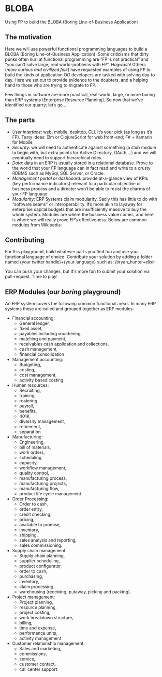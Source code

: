 # BLOBA
Using FP to build the BLOBA (Boring Line-of-Business Application)

## The motivation
Here we will use powerful functional programming languages to build a BLOBA (Boring Line-of-Business Application). Some criticisms that dirty punks often hurl at functional programming are "FP is not practical” and “you can’t solve large, real world-problems with FP”. _Hogwash!_ Others (_more curious and civilized folk_) have requested examples of using FP to build the kinds of application OO developers are tasked with solving day-to-day. Here we set out to provide evidence to the doubters, and a helping hand to those who are trying to migrate to FP.

Few things in software are more practical, real-world, large, or more boring than ERP systems (Enterprise Resource Planning). So now that we’ve identified our quarry; let’s go...

## The parts
* *User interface:* web, mobile, desktop, CLI. It’s your pick (as long as it’s FP). Tasty ideas: Elm or ClojureScript for web front-end; F# + Xamarin for Mobile
* *Security:* we will need to authenticate against something (a stub module to begin with, but extra points for Active Directory, OAuth,…) and we will eventually need to support hierarchical roles.
* *Data:* data in an ERP is usually stored in a relational database. Prove to the world that your FP language can in fact read and write to a crusty RDBMS such as MySql, SQL Server, or Oracle.
* *Management portal or dashboard:* provide at-a-glance view of KPIs (key performance indicators) relevant to a particular objective or business process and a director won’t be able to resist the charms of your FP language
* *Modularity:*  ERP Systems claim modularity. Sadly this has little to do with "software seams" or interoperability. It’s more akin to layaway for enterprise capital budgets that are insufficiently massive to buy the whole system. Modules are where the business value comes, and here is where we will really prove FP’s effectiveness. Below are common modules from Wikipedia:

## Contributing 
For this playground, build whatever parts you find fun and use your functional language of choice. Contribute your solution by adding a folder named {your twitter handle}+{your language} such as: /bryan_hunter+elixir

You can push your changes, but it's more fun to submit your solution via pull-request. Time to play!

## ERP Modules (our _boring_ playground)
An ERP system covers the following common functional areas. In many ERP systems these are called and grouped together as ERP modules:

* Financial accounting: 
  * General ledger, 
  * fixed asset, 
  * payables including vouchering, 
  * matching and payment, 
  * receivables cash application and collections, 
  * cash management, 
  * financial consolidation
* Management accounting: 
  * Budgeting, 
  * costing, 
  * cost management, 
  * activity based costing
* Human resources: 
  * Recruiting, 
  * training, 
  * rostering, 
  * payroll, 
  * benefits, 
  * 401K, 
  * diversity management, 
  * retirement, 
  * separation
* Manufacturing: 
  * Engineering, 
  * bill of materials, 
  * work orders, 
  * scheduling, 
  * capacity, 
  * workflow management, 
  * quality control, 
  * manufacturing process, 
  * manufacturing projects, 
  * manufacturing flow, 
  * product life cycle management
* Order Processing: 
  * Order to cash, 
  * order entry, 
  * credit checking, 
  * pricing, 
  * available to promise, 
  * inventory, 
  * shipping, 
  * sales analysis and reporting, 
  * sales commissioning.
* Supply chain management: 
  * Supply chain planning, 
  * supplier scheduling, 
  * product configurator, 
  * order to cash, 
  * purchasing, 
  * inventory, 
  * claim processing, 
  * warehousing (receiving, putaway, picking and packing).
* Project management: 
  * Project planning, 
  * resource planning, 
  * project costing, 
  * work breakdown structure, 
  * billing, 
  * time and expense, 
  * performance units, 
  * activity management
* Customer relationship management: 
  * Sales and marketing, 
  * commissions, 
  * service, 
  * customer contact, 
  * call center support
